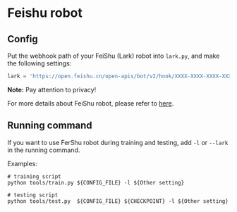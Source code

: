 # Feishu robot

## Config

Put the webhook path of your FeiShu (Lark) robot into `lark.py`, and make the following settings:

```python
lark = 'https://open.feishu.cn/open-apis/bot/v2/hook/XXXX-XXXX-XXXX-XXXX'
```

**Note:** Pay attention to privacy!

For more details about FeiShu robot, please refer to [here](https://open.feishu.cn/document/client-docs/bot-v3/add-custom-bot).

## Running command

If you want to use FerShu robot during training and testing, add `-l` or `--lark` in the running command.

Examples:

```
# training script
python tools/train.py ${CONFIG_FILE} -l ${Other setting}

# testing script
python tools/test.py  ${CONFIG_FILE} ${CHECKPOINT} -l ${Other setting}
```
